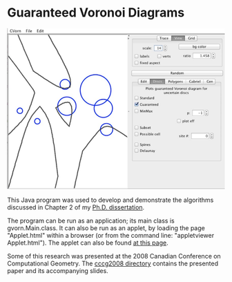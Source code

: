 Guaranteed Voronoi Diagrams
===========

![Screen shot.](screenshot.jpg)

This Java program was used to develop and demonstrate the algorithms 
discussed in Chapter 2 of my [Ph.D. dissertation](https://circle.ubc.ca/handle/2429/38084).

The program can be run as an application; its main class is gvorn.Main.class.
It can also be run as an applet, by loading the page "Applet.html" within a browser
(or from the command line: "appletviewer Applet.html").
The applet can also be found [at this page](http://www.cs.ubc.ca/~jpsember/gv.html).

Some of this research was presented at the 2008 Canadian Conference on Computational Geometry.
The [cccg2008 directory](cccg2008) contains the presented paper and its accompanying slides.


